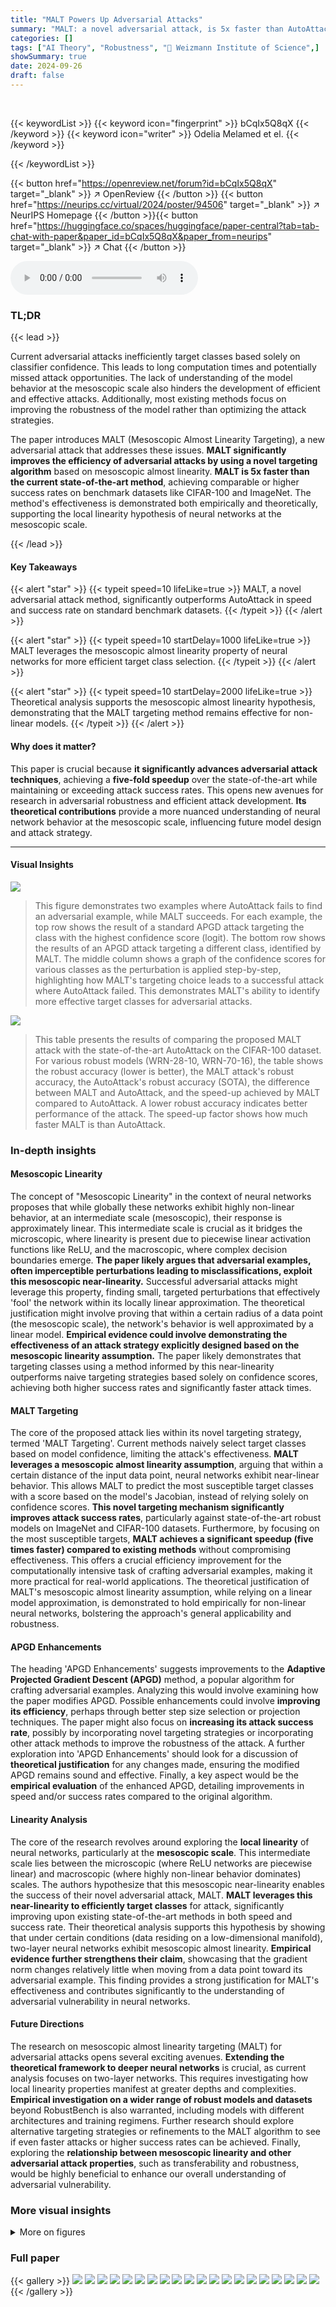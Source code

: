 ```yaml
---
title: "MALT Powers Up Adversarial Attacks"
summary: "MALT: a novel adversarial attack, is 5x faster than AutoAttack, achieving higher success rates on CIFAR-100 and ImageNet by exploiting mesoscopic almost linearity in neural networks."
categories: []
tags: ["AI Theory", "Robustness", "🏢 Weizmann Institute of Science",]
showSummary: true
date: 2024-09-26
draft: false
---
```


<br>

{{< keywordList >}}
{{< keyword icon="fingerprint" >}} bCqIx5Q8qX {{< /keyword >}}
{{< keyword icon="writer" >}} Odelia Melamed et el. {{< /keyword >}}
 
{{< /keywordList >}}

{{< button href="https://openreview.net/forum?id=bCqIx5Q8qX" target="_blank" >}}
↗ OpenReview
{{< /button >}}
{{< button href="https://neurips.cc/virtual/2024/poster/94506" target="_blank" >}}
↗ NeurIPS Homepage
{{< /button >}}{{< button href="https://huggingface.co/spaces/huggingface/paper-central?tab=tab-chat-with-paper&paper_id=bCqIx5Q8qX&paper_from=neurips" target="_blank" >}}
↗ Chat
{{< /button >}}



<audio controls>
    <source src="https://ai-paper-reviewer.com/bCqIx5Q8qX/podcast.wav" type="audio/wav">
    Your browser does not support the audio element.
</audio>


### TL;DR


{{< lead >}}

Current adversarial attacks inefficiently target classes based solely on classifier confidence.  This leads to long computation times and potentially missed attack opportunities. The lack of understanding of the model behavior at the mesoscopic scale also hinders the development of efficient and effective attacks.  Additionally, most existing methods focus on improving the robustness of the model rather than optimizing the attack strategies.



The paper introduces MALT (Mesoscopic Almost Linearity Targeting), a new adversarial attack that addresses these issues. **MALT significantly improves the efficiency of adversarial attacks by using a novel targeting algorithm** based on mesoscopic almost linearity.  **MALT is 5x faster than the current state-of-the-art method**,  achieving comparable or higher success rates on benchmark datasets like CIFAR-100 and ImageNet. The method's effectiveness is demonstrated both empirically and theoretically, supporting the local linearity hypothesis of neural networks at the mesoscopic scale.

{{< /lead >}}


#### Key Takeaways

{{< alert "star" >}}
{{< typeit speed=10 lifeLike=true >}} MALT, a novel adversarial attack method, significantly outperforms AutoAttack in speed and success rate on standard benchmark datasets. {{< /typeit >}}
{{< /alert >}}

{{< alert "star" >}}
{{< typeit speed=10 startDelay=1000 lifeLike=true >}} MALT leverages the mesoscopic almost linearity property of neural networks for more efficient target class selection. {{< /typeit >}}
{{< /alert >}}

{{< alert "star" >}}
{{< typeit speed=10 startDelay=2000 lifeLike=true >}} Theoretical analysis supports the mesoscopic almost linearity hypothesis, demonstrating that the MALT targeting method remains effective for non-linear models. {{< /typeit >}}
{{< /alert >}}

#### Why does it matter?
This paper is crucial because **it significantly advances adversarial attack techniques**, achieving a **five-fold speedup** over the state-of-the-art while maintaining or exceeding attack success rates.  This opens new avenues for research in adversarial robustness and efficient attack development.  **Its theoretical contributions** provide a more nuanced understanding of neural network behavior at the mesoscopic scale, influencing future model design and attack strategy.

------
#### Visual Insights



![](https://ai-paper-reviewer.com/bCqIx5Q8qX/figures_2_1.jpg)

> This figure demonstrates two examples where AutoAttack fails to find an adversarial example, while MALT succeeds.  For each example, the top row shows the result of a standard APGD attack targeting the class with the highest confidence score (logit). The bottom row shows the results of an APGD attack targeting a different class, identified by MALT. The middle column shows a graph of the confidence scores for various classes as the perturbation is applied step-by-step, highlighting how MALT's targeting choice leads to a successful attack where AutoAttack failed.  This demonstrates MALT's ability to identify more effective target classes for adversarial attacks.





![](https://ai-paper-reviewer.com/bCqIx5Q8qX/tables_7_1.jpg)

> This table presents the results of comparing the proposed MALT attack with the state-of-the-art AutoAttack on the CIFAR-100 dataset.  For various robust models (WRN-28-10, WRN-70-16), the table shows the robust accuracy (lower is better), the MALT attack's robust accuracy, the AutoAttack's robust accuracy (SOTA), the difference between MALT and AutoAttack, and the speed-up achieved by MALT compared to AutoAttack.  A lower robust accuracy indicates better performance of the attack. The speed-up factor shows how much faster MALT is than AutoAttack.





### In-depth insights


#### Mesoscopic Linearity
The concept of "Mesoscopic Linearity" in the context of neural networks proposes that while globally these networks exhibit highly non-linear behavior, at an intermediate scale (mesoscopic), their response is approximately linear.  This intermediate scale is crucial as it bridges the microscopic, where linearity is present due to piecewise linear activation functions like ReLU, and the macroscopic, where complex decision boundaries emerge. **The paper likely argues that adversarial examples, often imperceptible perturbations leading to misclassifications, exploit this mesoscopic near-linearity.**  Successful adversarial attacks might leverage this property, finding small, targeted perturbations that effectively 'fool' the network within its locally linear approximation. The theoretical justification might involve proving that within a certain radius of a data point (the mesoscopic scale), the network's behavior is well approximated by a linear model.  **Empirical evidence could involve demonstrating the effectiveness of an attack strategy explicitly designed based on the mesoscopic linearity assumption.** The paper likely demonstrates that targeting classes using a method informed by this near-linearity outperforms naive targeting strategies based solely on confidence scores, achieving both higher success rates and significantly faster attack times.

#### MALT Targeting
The core of the proposed attack lies within its novel targeting strategy, termed 'MALT Targeting'.  Current methods naively select target classes based on model confidence, limiting the attack's effectiveness. **MALT leverages a mesoscopic almost linearity assumption**, arguing that within a certain distance of the input data point, neural networks exhibit near-linear behavior. This allows MALT to predict the most susceptible target classes with a score based on the model's Jacobian, instead of relying solely on confidence scores. **This novel targeting mechanism significantly improves attack success rates**, particularly against state-of-the-art robust models on ImageNet and CIFAR-100 datasets. Furthermore, by focusing on the most susceptible targets, **MALT achieves a significant speedup (five times faster) compared to existing methods** without compromising effectiveness. This offers a crucial efficiency improvement for the computationally intensive task of crafting adversarial examples, making it more practical for real-world applications.  The theoretical justification of MALT's mesoscopic almost linearity assumption, while relying on a linear model approximation, is demonstrated to hold empirically for non-linear neural networks, bolstering the approach's general applicability and robustness.

#### APGD Enhancements
The heading 'APGD Enhancements' suggests improvements to the **Adaptive Projected Gradient Descent (APGD)** method, a popular algorithm for crafting adversarial examples.  Analyzing this would involve examining how the paper modifies APGD.  Possible enhancements could involve **improving its efficiency**, perhaps through better step size selection or projection techniques.  The paper might also focus on **increasing its attack success rate**, possibly by incorporating novel targeting strategies or incorporating other attack methods to improve the robustness of the attack.  A further exploration into 'APGD Enhancements' should look for a discussion of **theoretical justification** for any changes made, ensuring the modified APGD remains sound and effective.  Finally, a key aspect would be the **empirical evaluation** of the enhanced APGD, detailing improvements in speed and/or success rates compared to the original algorithm.

#### Linearity Analysis
The core of the research revolves around exploring the **local linearity** of neural networks, particularly at the **mesoscopic scale**. This intermediate scale lies between the microscopic (where ReLU networks are piecewise linear) and macroscopic (where highly non-linear behavior dominates) scales. The authors hypothesize that this mesoscopic near-linearity enables the success of their novel adversarial attack, MALT.  **MALT leverages this near-linearity to efficiently target classes** for attack, significantly improving upon existing state-of-the-art methods in both speed and success rate.  Their theoretical analysis supports this hypothesis by showing that under certain conditions (data residing on a low-dimensional manifold), two-layer neural networks exhibit mesoscopic almost linearity.  **Empirical evidence further strengthens their claim**, showcasing that the gradient norm changes relatively little when moving from a data point toward its adversarial example.  This finding provides a strong justification for MALT's effectiveness and contributes significantly to the understanding of adversarial vulnerability in neural networks.

#### Future Directions
The research on mesoscopic almost linearity targeting (MALT) for adversarial attacks opens several exciting avenues.  **Extending the theoretical framework to deeper neural networks** is crucial, as current analysis focuses on two-layer networks.  This requires investigating how local linearity properties manifest at greater depths and complexities.  **Empirical investigation on a wider range of robust models and datasets** beyond RobustBench is also warranted, including models with different architectures and training regimens.  Further research should explore alternative targeting strategies or refinements to the MALT algorithm to see if even faster attacks or higher success rates can be achieved.  Finally, exploring the **relationship between mesoscopic linearity and other adversarial attack properties**, such as transferability and robustness, would be highly beneficial to enhance our overall understanding of adversarial vulnerability.


### More visual insights

<details>
<summary>More on figures
</summary>


![](https://ai-paper-reviewer.com/bCqIx5Q8qX/figures_6_1.jpg)

> This figure empirically studies mesoscopic almost linearity in neural networks.  It shows plots of two measures (α and α_part) against the step number (1 to 100), representing the change in gradient norm when moving from a data point towards an adversarial example.  Two different scenarios are presented: (a) taking random steps and (b) taking steps in the direction of the gradient (adversarial steps). The plots show results for CIFAR100 and ImageNet datasets, comparing how the gradient norm changes for both random and adversarial perturbations at the mesoscopic scale.


![](https://ai-paper-reviewer.com/bCqIx5Q8qX/figures_7_1.jpg)

> This figure empirically demonstrates the concept of mesoscopic almost linearity.  It shows how the logits (model's confidence scores for each class) change as a small adversarial perturbation is gradually added to an image.  The top row displays the original and perturbed images. The middle row shows the change in logits from the original image to the adversarially perturbed one. The bottom row depicts the change in logits predicted by a linear approximation of the model at the original image. The close resemblance between the model's actual changes and those predicted by the linear approximation supports the hypothesis of mesoscopic almost linearity, indicating that neural networks behave almost linearly at an intermediate scale around data points.


![](https://ai-paper-reviewer.com/bCqIx5Q8qX/figures_8_1.jpg)

> This figure compares the performance of two targeting methods for adversarial attacks: MALT and naive targeting.  The x-axis represents the rank order of the target class (1 being the highest-ranked class, and >3 indicating ranks 4 and above), while the y-axis shows the number of successful attacks achieved.  The bars show that MALT targeting significantly outperforms naive targeting in terms of the number of successful attacks for the top-ranked targets (ranks 1-3).  Naive targeting, by contrast, has more successful attacks when the targets are in lower rankings.


![](https://ai-paper-reviewer.com/bCqIx5Q8qX/figures_12_1.jpg)

> This figure shows two examples where the state-of-the-art adversarial attack, AutoAttack, fails to find an adversarial example, while the proposed method, MALT, succeeds.  For each example, the top row shows the result of using the APGD attack on the target class selected by AutoAttack (based on confidence scores). The bottom row shows the result of using APGD on a different target class identified by MALT. The middle column for each example depicts the change in the confidence scores for all classes as the perturbation progresses from the original image to the adversarial example.  MALT's success highlights its ability to identify effective target classes that are missed by the conventional approach.


![](https://ai-paper-reviewer.com/bCqIx5Q8qX/figures_13_1.jpg)

> This figure shows five examples where AutoAttack fails to generate an adversarial example, while MALT succeeds. Each example shows an image and its corresponding adversarial example generated using AutoAttack's APGD attack and MALT's APGD attack. For each example, the top row illustrates the attack on the class with the highest predicted probability according to the model, while the bottom row shows the successful attack using the target class selected by MALT. The middle column displays the change in logit values during each attack, highlighting how MALT's target selection improves the success rate of the APGD attack.


![](https://ai-paper-reviewer.com/bCqIx5Q8qX/figures_13_2.jpg)

> This figure shows five examples where AutoAttack fails to generate adversarial examples, while MALT succeeds. Each example shows two APGD attacks. The top row shows an APGD attack on the target class with the highest logit, while the bottom row shows an APGD attack targeting the class selected by the MALT algorithm.  The middle column graphically displays the change in logits (network's confidence levels for each class) over the course of the attack.  The images are shown before and after the attack. This demonstrates MALT's effectiveness in finding successful targets that traditional methods miss.


![](https://ai-paper-reviewer.com/bCqIx5Q8qX/figures_14_1.jpg)

> This figure shows additional examples where the proposed MALT attack successfully finds adversarial examples while the state-of-the-art AutoAttack fails.  Each example shows two attacks: a naive APGD attack targeting the highest confidence class and a MALT-guided APGD attack.  The graphs illustrate the change in class confidences during the attack, highlighting MALT's ability to target less obvious classes.


</details>






### Full paper

{{< gallery >}}
<img src="https://ai-paper-reviewer.com/bCqIx5Q8qX/1.png" class="grid-w50 md:grid-w33 xl:grid-w25" />
<img src="https://ai-paper-reviewer.com/bCqIx5Q8qX/2.png" class="grid-w50 md:grid-w33 xl:grid-w25" />
<img src="https://ai-paper-reviewer.com/bCqIx5Q8qX/3.png" class="grid-w50 md:grid-w33 xl:grid-w25" />
<img src="https://ai-paper-reviewer.com/bCqIx5Q8qX/4.png" class="grid-w50 md:grid-w33 xl:grid-w25" />
<img src="https://ai-paper-reviewer.com/bCqIx5Q8qX/5.png" class="grid-w50 md:grid-w33 xl:grid-w25" />
<img src="https://ai-paper-reviewer.com/bCqIx5Q8qX/6.png" class="grid-w50 md:grid-w33 xl:grid-w25" />
<img src="https://ai-paper-reviewer.com/bCqIx5Q8qX/7.png" class="grid-w50 md:grid-w33 xl:grid-w25" />
<img src="https://ai-paper-reviewer.com/bCqIx5Q8qX/8.png" class="grid-w50 md:grid-w33 xl:grid-w25" />
<img src="https://ai-paper-reviewer.com/bCqIx5Q8qX/9.png" class="grid-w50 md:grid-w33 xl:grid-w25" />
<img src="https://ai-paper-reviewer.com/bCqIx5Q8qX/10.png" class="grid-w50 md:grid-w33 xl:grid-w25" />
<img src="https://ai-paper-reviewer.com/bCqIx5Q8qX/11.png" class="grid-w50 md:grid-w33 xl:grid-w25" />
<img src="https://ai-paper-reviewer.com/bCqIx5Q8qX/12.png" class="grid-w50 md:grid-w33 xl:grid-w25" />
<img src="https://ai-paper-reviewer.com/bCqIx5Q8qX/13.png" class="grid-w50 md:grid-w33 xl:grid-w25" />
<img src="https://ai-paper-reviewer.com/bCqIx5Q8qX/14.png" class="grid-w50 md:grid-w33 xl:grid-w25" />
<img src="https://ai-paper-reviewer.com/bCqIx5Q8qX/15.png" class="grid-w50 md:grid-w33 xl:grid-w25" />
<img src="https://ai-paper-reviewer.com/bCqIx5Q8qX/16.png" class="grid-w50 md:grid-w33 xl:grid-w25" />
<img src="https://ai-paper-reviewer.com/bCqIx5Q8qX/17.png" class="grid-w50 md:grid-w33 xl:grid-w25" />
<img src="https://ai-paper-reviewer.com/bCqIx5Q8qX/18.png" class="grid-w50 md:grid-w33 xl:grid-w25" />
<img src="https://ai-paper-reviewer.com/bCqIx5Q8qX/19.png" class="grid-w50 md:grid-w33 xl:grid-w25" />
<img src="https://ai-paper-reviewer.com/bCqIx5Q8qX/20.png" class="grid-w50 md:grid-w33 xl:grid-w25" />
{{< /gallery >}}